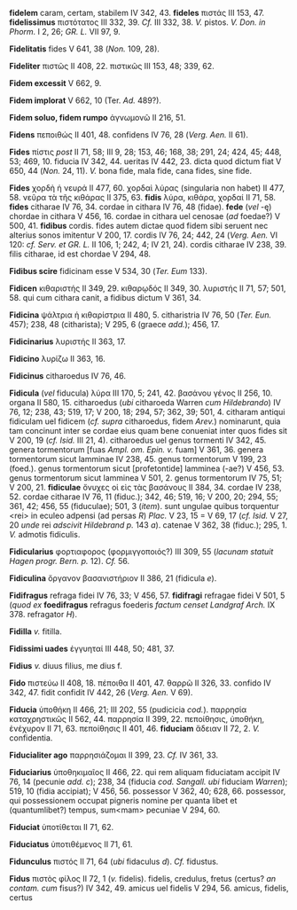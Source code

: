 **fidelem** caram, certam, stabilem IV 342, 43. **fideles** πιστάς III
153, 47. **fidelissimus** πιστότατος III 332, 39. *Cf.* III 332, 38.
*V.* pistos. *V. Don. in Phorm.* I 2, 26; *GR. L.* VII 97, 9.

**Fidelitatis** fides V 641, 38 (*Non.* 109, 28).

**Fideliter** πιστῶς II 408, 22. πιστικῶς III 153, 48; 339, 62.

**Fidem excessit** V 662, 9.

**Fidem implorat** V 662, 10 (Ter. *Ad.* 489?).

**Fidem soluo, fidem rumpo** ἀγνωμονῶ II 216, 51.

**Fidens** πεποιθώς II 401, 48. confidens IV 76, 28 (*Verg. Aen.* II
61).

**Fides** πίστις *post* II 71, 58; III 9, 28; 153, 46; 168, 38; 291, 24;
424, 45; 448, 53; 469, 10. fiducia IV 342, 44. ueritas IV 442, 23. dicta
quod dictum fiat V 650, 44 (*Non.* 24, 11). *V.* bona fide, mala fide,
cana fides, sine fide.

**Fides** χορδὴ ἡ νευρά II 477, 60. χορδαὶ λύρας (singularia non habet)
II 477, 58. νεῦρα τὰ τῆς κιθάρας II 375, 63. **fidis** λύρα, κιθάρα,
χορδαί II 71, 58. **fides** citharae IV 76, 34. cordae in cithara IV 76,
48 (fidae). **fede** (*vel* -ę) chordae in cithara V 456, 16. cordae in
cithara uel cenosae (*ad* foedae?) V 500, 41. **fidibus** cordis. fides
autem dictae quod fidem sibi seruent nec alterius sonos imitentur V 200,
17. cordis IV 76, 24; 442, 24 (*Verg. Aen.* VI 120: *cf. Serv. et GR.
L.* II 106, 1; 242, 4; IV 21, 24). cordis citharae IV 238, 39. filis
citharae, id est chordae V 294, 48.

**Fidibus scire** fidicinam esse V 534, 30 (*Ter. Eum* 133).

**Fidicen** κιθαριστής II 349, 29. κιθαρῳδός II 349, 30. λυριστής II 71,
57; 501, 58. qui cum cithara canit, a fidibus dictum V 361, 34.

**Fidicina** ψάλτρια ἡ κιθαρίστρια II 480, 5. citharistria IV 76, 50
(*Ter. Eun.* 457); 238, 48 (citharista); V 295, 6 (graece *add.*); 456,
17.

**Fidicinarius** λυριστής II 363, 17.

**Fidicino** λυρίζω II 363, 16.

**Fidicinus** citharoedus IV 76, 46.

**Fidicula** (*vel* fiducula) λύρα III 170, 5; 241, 42. βασάνου γένος II
256, 10. organa II 580, 15. citharoedus (*ubi* citharoeda Warren *cum
Hildebrando*) IV 76, 12; 238, 43; 519, 17; V 200, 18; 294, 57; 362, 39;
501, 4. citharam antiqui fidiculam uel fidicem (*cf. supra* citharoedus,
fidem *Arev.*) nominarunt, quia tam concinunt inter se cordae eius quam
bene conueniat inter quos fides sit V 200, 19 (*cf. Isid.* III 21, 4).
citharoedus uel ge­nus tormenti IV 342, 45. genera tor­mentorum [fuas
*Ampl. om. Epin. v.* fuam] V 361, 36. genera tormentorum sicut lamminae
IV 238, 45. genus tormentorum V 199, 23 (foed.). genus tormentorum sicut
[profetontide] lamminea (-ae?) V 456, 53. genus tormentorum sicut
lamminea V 501, 2. genus tormentorum IV 75, 51; V 200, 21. **fidiculae**
ὄνυχες οἱ εὶς τὰς βασάνους II 384, 34. cordae IV 238, 52. cordae
citharae IV 76, 11 (fiduc.); 342, 46; 519, 16; V 200, 20; 294, 55; 361,
42; 456, 55 (fiduculae); 501, 3 (*item*). sunt ungulae quibus torquentur
\<rei\> in eculeo adpensi (ad persas *R*) *Plac.* V 23, 15 = V 69, 17
(*cf. Isid.* V 27, 20 *unde* rei *adscivit Hildebrand p.* 143 *a*).
catenae V 362, 38 (fiduc.); 295, 1. *V.* admotis fidiculis.

**Fidicularius** φορτιαφορος (φορμιγγοποιός?) III 309, 55 (*lacunam
statuit Hagen progr. Bern. p.* 12). *Cf.* 56.

**Fidiculina** ὄργανον βασανιστήριον II 386, 21 (fidicula *e*).

**Fidifragus** refraga fidei IV 76, 33; V 456, 57. **fidifragi**
refragae fidei V 501, 5 (*quod ex* **foedifragus** refragus foederis
*factum censet Landgraf Arch.* IX 378. refragator *H*).

**Fidilla** *v.* fitilla.

**Fidissimi uades** ἐγγυηταί III 448, 50; 481, 37.

**Fidius** *v.* diuus filius, me dius f.

**Fido** πιστεύω II 408, 18. πέποιθα II 401, 47. θαρρῶ II 326, 33.
confido IV 342, 47. fidit confidit IV 442, 26 (*Verg. Aen.* V 69).

**Fiducia** ὑποθήκη II 466, 21; III 202, 55 (pudicicia *cod.*). παρρησία
καταχρηστικῶς II 562, 44. παρρησία II 399, 22. πεποίθησις, ὑποθήκη,
ἐνέχυρον II 71, 63. πεποίθησις II 401, 46. **fiduciam** ἄδειαν II 72, 2.
*V.* confidentia.

**Fiducialiter ago** παρρησιάζομαι II 399, 23. *Cf.* IV 361, 33.

**Fiduciarius** ὑποθηκιμαῖος II 466, 22. qui rem aliquam fiduciatam
accipit IV 76, 14 (pecunie *add. c*); 238, 34 (fiducia *cod. Sangall.
ubi* fiduciam *Warren*); 519, 10 (fidia accipiat); V 456, 56. possessor
V 362, 40; 628, 66. possessor, qui possessionem occupat pigneris nomine
per quanta libet et (quantumlibet?) tempus, sum\<mam\> pecuniae V 294,
60.

**Fiduciat** ὑποτίθεται II 71, 62.

**Fiduciatus** ὑποτιθέμενος II 71, 61.

**Fidunculus** πιστός II 71, 64 (*ubi* fidaculus *d*). *Cf.* fidustus.

**Fidus** πιστὸς φίλος II 72, 1 (*v.* fidelis). fidelis, credulus,
fretus (certus? *an con­tam. cum* fisus?) IV 342, 49. amicus uel fidelis
V 294, 56. amicus, fidelis, certus
